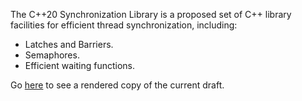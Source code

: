 The C++20 Synchronization Library is a proposed set of C++ library facilities for
efficient thread synchronization, including:

* Latches and Barriers.
* Semaphores.
* Efficient waiting functions.

Go [here](https://api.csswg.org/bikeshed/?url=https://raw.githubusercontent.com/brycelelbach/wg21_p1135_cpp20_synchronization_library/master/cpp20_synchronization_library.bs&force=1) to see a rendered copy of the current draft.

